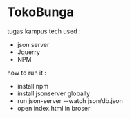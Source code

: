 # TokoBunga
tugas kampus
tech used :
- json server
- Jquerry
- NPM

how to run it :
- install npm
- install jsonserver globally
- run json-server --watch json/db.json
- open index.html in broser